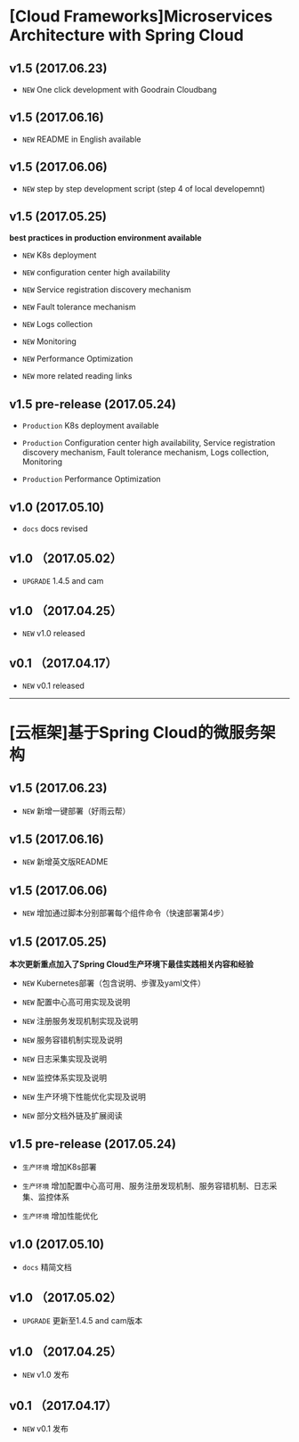# [Cloud Frameworks]Microservices Architecture with Spring Cloud 

## v1.5 (2017.06.23)

+ `NEW` One click development with Goodrain Cloudbang

## v1.5 (2017.06.16)

+ `NEW` README in English available

## v1.5 (2017.06.06)

+ `NEW` step by step development script (step 4 of local developemnt)

## v1.5 (2017.05.25)

**best practices in production environment available**

+ `NEW` K8s deployment

+ `NEW` configuration center high availability

+ `NEW` Service registration discovery mechanism

+ `NEW` Fault tolerance mechanism

+ `NEW` Logs collection

+ `NEW` Monitoring

+ `NEW` Performance Optimization

+ `NEW` more related reading links

## v1.5 pre-release (2017.05.24)

+ `Production` K8s deployment available

+ `Production` Configuration center high availability, Service registration discovery mechanism, Fault tolerance mechanism, Logs collection, Monitoring

+ `Production` Performance Optimization

## v1.0 (2017.05.10)

+ `docs` docs revised

## v1.0 （2017.05.02）

+ `UPGRADE` 1.4.5 and cam

## v1.0 （2017.04.25）

+ `NEW` v1.0 released

## v0.1 （2017.04.17）

+ `NEW` v0.1 released

----------

# [云框架]基于Spring Cloud的微服务架构

## v1.5 (2017.06.23)

+ `NEW` 新增一键部署（好雨云帮）

## v1.5 (2017.06.16)

+ `NEW` 新增英文版README

## v1.5 (2017.06.06)

+ `NEW` 增加通过脚本分别部署每个组件命令（快速部署第4步）

## v1.5 (2017.05.25)

**本次更新重点加入了Spring Cloud生产环境下最佳实践相关内容和经验**

+ `NEW` Kubernetes部署（包含说明、步骤及yaml文件）

+ `NEW` 配置中心高可用实现及说明

+ `NEW` 注册服务发现机制实现及说明

+ `NEW` 服务容错机制实现及说明

+ `NEW` 日志采集实现及说明

+ `NEW` 监控体系实现及说明

+ `NEW` 生产环境下性能优化实现及说明

+ `NEW` 部分文档外链及扩展阅读

## v1.5 pre-release (2017.05.24)

+ `生产环境` 增加K8s部署

+ `生产环境` 增加配置中心高可用、服务注册发现机制、服务容错机制、日志采集、监控体系

+ `生产环境` 增加性能优化

## v1.0 (2017.05.10)

+ `docs` 精简文档

## v1.0 （2017.05.02）

+ `UPGRADE` 更新至1.4.5 and cam版本

## v1.0 （2017.04.25）

+ `NEW` v1.0 发布

## v0.1 （2017.04.17）

+ `NEW` v0.1 发布


